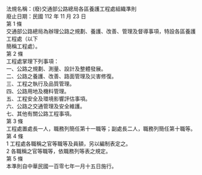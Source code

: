 法規名稱：(廢)交通部公路總局各區養護工程處組織準則  
廢止日期：民國 112 年 11 月 23 日  
第 1 條  
交通部公路總局為辦理公路之規劃、養護、改善、管理及督導事項，特設各區養護工程處（以下  
簡稱工程處）。  
第 2 條  
工程處掌理下列事項：  
一、公路之規劃、測量、設計及整體發展。  
二、公路之養護、改善、路面管理及災害修復。  
三、工程之執行及品質管理。  
四、公路用地及機料管理。  
五、工程安全及環境影響評估事項。  
六、公路之交通管理及安全維護。  
七、其他有關公路工程事項。  
第 3 條  
工程處置處長一人，職務列簡任第十一職等；副處長二人，職務列簡任第十職等。  
第 4 條  
1 工程處各職稱之官等職等及員額，另以編制表定之。  
2 各職稱之官等職等，依職務列等表之規定。  
第 5 條  
本準則自中華民國一百零七年一月十五日施行。  


